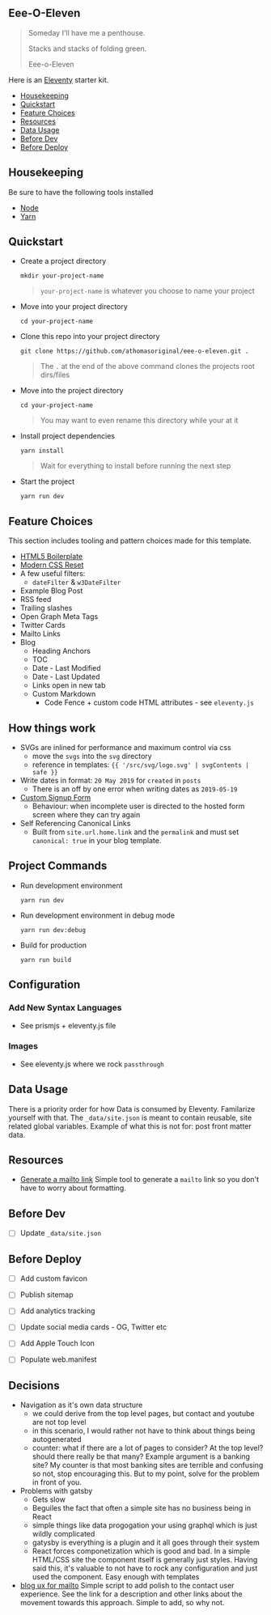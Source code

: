 ##  Eee-O-Eleven

> Someday I'll have me a penthouse.
>
> Stacks and stacks of folding green.
>
> Eee-o-Eleven

Here is an [Eleventy] starter kit.

- [Housekeeping]
- [Quickstart]
- [Feature Choices]
- [Resources]
- [Data Usage]
- [Before Dev]
- [Before Deploy]


## Housekeeping

Be sure to have the following tools installed

- [Node]
- [Yarn]

## Quickstart

- Create a project directory
  ```command
  mkdir your-project-name
  ```
  > `your-project-name` is whatever you choose to name your project
- Move into your project directory
  ```command
  cd your-project-name
  ```
- Clone this repo into your project directory
  ```command
  git clone https://github.com/athomasoriginal/eee-o-eleven.git .
  ```
  > The `.` at the end of the above command clones the projects root dirs/files
- Move into the project directory
  ```command
  cd your-project-name
  ```
  > You may want to even rename this directory while your at it
- Install project dependencies
  ```command
  yarn install
  ```
  > Wait for everything to install before running the next step
- Start the project
  ```command
  yarn run dev
  ```

## Feature Choices

This section includes tooling and pattern choices made for this template.

- [HTML5 Boilerplate]
- [Modern CSS Reset]
- A few useful filters:
  - `dateFilter` & `w3DateFilter`
- Example Blog Post
- RSS feed
- Trailing slashes
- Open Graph Meta Tags
- Twitter Cards
- Mailto Links
- Blog
  - Heading Anchors
  - TOC
  - Date - Last Modified
  - Date - Last Updated
  - Links open in new tab
  - Custom Markdown
    - Code Fence + custom code HTML attributes - see `eleventy.js`

## How things work

- SVGs are inlined for performance and maximum control via css
  - move the `svgs` into the `svg` directory
  - reference in templates: `{{ '/src/svg/logo.svg' | svgContents | safe }}`
- Write dates in format: `20 May 2019` for `created` in `posts`
  - There is an off by one error when writing dates as `2019-05-19`
- [Custom Signup Form]
  - Behaviour: when incomplete user is directed to the hosted form screen where they can try again
- Self Referencing Canonical Links
  - Built from `site.url.home.link` and the `permalink` and must set `canonical: true` in your blog template. 

## Project Commands

- Run development environment
  ```command
  yarn run dev
  ```
- Run development environment in debug mode
  ```command
  yarn run dev:debug
  ```
- Build for production
  ```command
  yarn run build
  ```

## Configuration

### Add New Syntax Languages

- See prismjs + eleventy.js file

### Images

- See eleventy.js where we rock `passthrough`

## Data Usage

There is a priority order for how Data is consumed by Eleventy.  Familarize yourself with that.  The `_data/site.json` is meant to contain reusable, site related global variables.  Example of what this is not for:  post front matter data.

## Resources

- [Generate a mailto link]
  Simple tool to generate a `mailto` link so you don't have to worry about formatting.

## Before Dev

- [ ] Update `_data/site.json`

## Before Deploy

- [ ] Add custom favicon
- [ ] Publish sitemap
- [ ] Add analytics tracking
- [ ] Update social media cards - OG, Twitter etc
- [ ] Add Apple Touch Icon
- [ ] Populate web.manifest


## Decisions

- Navigation as it's own data structure
  - we could derive from the top level pages, but contact and youtube are not top level
  - in this scenario, I would rather not have to think about things being autogenerated
  - counter:  what if there are a lot of pages to consider?  At the top level?  should there really be that many?  Example argument is a banking site?  My counter is that most banking sites are terrible and confusing so not, stop encouraging this.  But to my point, solve for the problem in front of you.
- Problems with gatsby
  - Gets slow
  - Beguiles the fact that often a simple site has no business being in React
  - simple things like data progogation your using graphql which is just wildly complicated
  - gatysby is everything is a plugin and it all goes through their system
  - React forces componetization which is good and bad.  In a simple HTML/CSS site the component itself is generally just styles.  Having said this, it's valuable to not have to rock any configuration and just used the component.  Easy enough with templates
- [blog ux for mailto]
  Simple script to add polish to the contact user experience.  See the link for a description and other links about the movement towards this approach.  Simple to add, so why not.

[Housekeeping]: #housekeeping
[Quickstart]: #quickstart
[Feature Choices]: #feature-choices
[Resources]: #resources
[Data Usage]: #data-usage
[Before Dev]: #before-dev
[Before Deploy]: #before-deploy



[Eleventy]: https://www.11ty.dev/
[Node]: https://nodejs.org/en/
[Yarn]: https://classic.yarnpkg.com/en/docs/install/
[HTML5 Boilerplate]: https://html5boilerplate.com/
[Modern CSS Reset]: https://github.com/andy-piccalilli/modern-css-reset
[Generate a mailto link]: https://mailtolink.me/
[blog ux for mailto]: https://css-tricks.com/offering-options-for-mailto-and-tel-links/
[Custom Signup Form]: https://mailchimp.com/help/host-your-own-signup-forms/
[Self-Referencing Canonical Link]: https://www.searchenginejournal.com/google-self-referencing-canonicals-are-not-critical/312619/#close
